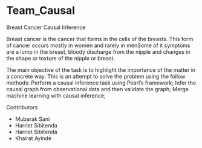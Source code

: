 # Team_Causal
Breast Cancer Causal Inference

Breast cancer is the cancer that forms in the cells of the breasts. This form of cancer occurs mostly in women and rarely in menSome of it symptoms are a lump in the breast, bloody discharge from the nipple and changes in the shape or texture of the nipple or breast.

The main objective of the task is to highlight the importance of the matter in a concrete way. This is an attempt to solve the problem using the follow methods:
Perform a causal inference task using Pearl’s framework;
Infer the causal graph from observational data and then validate the graph;
Merge machine learning with causal inference;



Contributors
<ul>
  <li>Mubarak Sani</li>
  <li>Harriet Sibitenda</li>
  <li>Harriet Sibitenda</li>
  <li>Khairat Ayinde</li> 
</ul>
